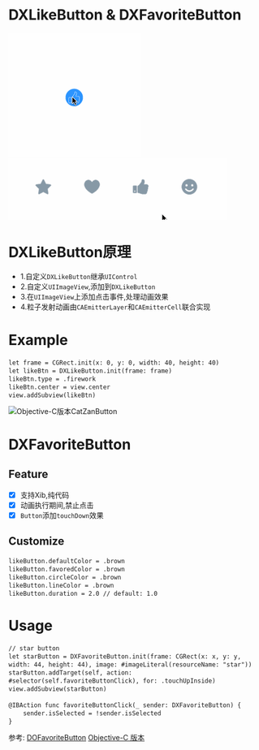 # DXLikeButton & DXFavoriteButton

![likeBtn](https://github.com/dongxiexidu/DXLikeButton_Swift/blob/master/likeBtn.gif)
![favoriteButton](https://github.com/dongxiexidu/DXLikeButton_Swift/blob/master/favoriteButton.gif)

# DXLikeButton原理
- 1.自定义`DXLikeButton`继承`UIControl`
- 2.自定义`UIImageView`,添加到`DXLikeButton`
- 3.在`UIImageView`上添加点击事件,处理动画效果
- 4.粒子发射动画由`CAEmitterLayer`和`CAEmitterCell`联合实现


# Example
```
let frame = CGRect.init(x: 0, y: 0, width: 40, height: 40)
let likeBtn = DXLikeButton.init(frame: frame)
likeBtn.type = .firework
likeBtn.center = view.center
view.addSubview(likeBtn)
```
![Objective-C版本CatZanButton](https://github.com/ImKcat/CatZanButton)

# DXFavoriteButton

## Feature
- [x] 支持Xib,纯代码
- [x] 动画执行期间,禁止点击
- [x] `Button`添加`touchDown`效果

## Customize
```
likeButton.defaultColor = .brown
likeButton.favoredColor = .brown
likeButton.circleColor = .brown
likeButton.lineColor = .brown
likeButton.duration = 2.0 // default: 1.0
```
# Usage
```
// star button
let starButton = DXFavoriteButton.init(frame: CGRect(x: x, y: y, width: 44, height: 44), image: #imageLiteral(resourceName: "star"))
starButton.addTarget(self, action: #selector(self.favoriteButtonClick), for: .touchUpInside)
view.addSubview(starButton)

@IBAction func favoriteButtonClick(_ sender: DXFavoriteButton) {
    sender.isSelected = !sender.isSelected
}
```

参考:
[DOFavoriteButton](https://github.com/okmr-d/DOFavoriteButton)
[Objective-C 版本](https://github.com/Sunnyyoung/SYFavoriteButton)
